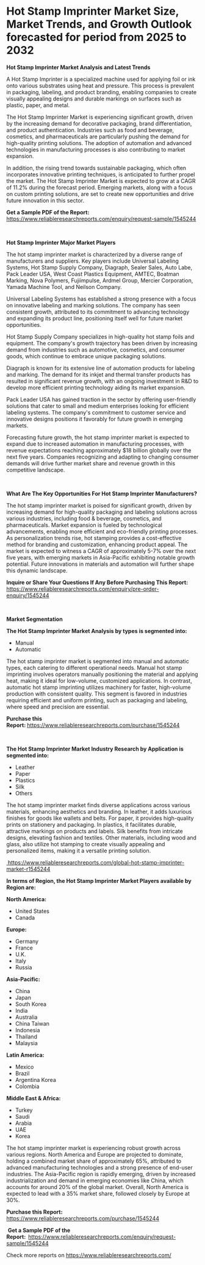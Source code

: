 <p><h1>Hot Stamp Imprinter Market Size, Market Trends, and Growth Outlook forecasted for period from 2025 to 2032</h1></p><p><strong>Hot Stamp Imprinter Market Analysis and Latest Trends</strong></p>
<p><p>A Hot Stamp Imprinter is a specialized machine used for applying foil or ink onto various substrates using heat and pressure. This process is prevalent in packaging, labeling, and product branding, enabling companies to create visually appealing designs and durable markings on surfaces such as plastic, paper, and metal.</p><p>The Hot Stamp Imprinter Market is experiencing significant growth, driven by the increasing demand for decorative packaging, brand differentiation, and product authentication. Industries such as food and beverage, cosmetics, and pharmaceuticals are particularly pushing the demand for high-quality printing solutions. The adoption of automation and advanced technologies in manufacturing processes is also contributing to market expansion.</p><p>In addition, the rising trend towards sustainable packaging, which often incorporates innovative printing techniques, is anticipated to further propel the market. The Hot Stamp Imprinter Market is expected to grow at a CAGR of 11.2% during the forecast period. Emerging markets, along with a focus on custom printing solutions, are set to create new opportunities and drive future innovation in this sector.</p></p>
<p><strong>Get a Sample PDF of the Report:&nbsp;</strong> <a href="https://www.reliableresearchreports.com/enquiry/request-sample/1545244?utm_campaign=2104&utm_medium=2&utm_source=Github&utm_content=ia&utm_term=17022025&utm_id=hot-stamp-imprinter">https://www.reliableresearchreports.com/enquiry/request-sample/1545244</a></p>
<p>&nbsp;</p>
<p><strong>Hot Stamp Imprinter Major Market Players</strong></p>
<p><p>The hot stamp imprinter market is characterized by a diverse range of manufacturers and suppliers. Key players include Universal Labeling Systems, Hot Stamp Supply Company, Diagraph, Sealer Sales, Auto Labe, Pack Leader USA, West Coast Plastics Equipment, AMTEC, Boatman Marking, Nova Polymers, Fujiimpulse, Ardmel Group, Mercier Corporation, Yamada Machine Tool, and Neilson Company. </p><p>Universal Labeling Systems has established a strong presence with a focus on innovative labeling and marking solutions. The company has seen consistent growth, attributed to its commitment to advancing technology and expanding its product line, positioning itself well for future market opportunities. </p><p>Hot Stamp Supply Company specializes in high-quality hot stamp foils and equipment. The company's growth trajectory has been driven by increasing demand from industries such as automotive, cosmetics, and consumer goods, which continue to embrace unique packaging solutions.</p><p>Diagraph is known for its extensive line of automation products for labeling and marking. The demand for its inkjet and thermal transfer products has resulted in significant revenue growth, with an ongoing investment in R&D to develop more efficient printing technology aiding its market expansion.</p><p>Pack Leader USA has gained traction in the sector by offering user-friendly solutions that cater to small and medium enterprises looking for efficient labeling systems. The company's commitment to customer service and innovative designs positions it favorably for future growth in emerging markets.</p><p>Forecasting future growth, the hot stamp imprinter market is expected to expand due to increased automation in manufacturing processes, with revenue expectations reaching approximately $18 billion globally over the next five years. Companies recognizing and adapting to changing consumer demands will drive further market share and revenue growth in this competitive landscape.</p></p>
<p>&nbsp;</p>
<p><strong>What Are The Key Opportunities For Hot Stamp Imprinter Manufacturers?</strong></p>
<p><p>The hot stamp imprinter market is poised for significant growth, driven by increasing demand for high-quality packaging and labeling solutions across various industries, including food & beverage, cosmetics, and pharmaceuticals. Market expansion is fueled by technological advancements, enabling more efficient and eco-friendly printing processes. As personalization trends rise, hot stamping provides a cost-effective method for branding and customization, enhancing product appeal. The market is expected to witness a CAGR of approximately 5-7% over the next five years, with emerging markets in Asia-Pacific exhibiting notable growth potential. Future innovations in materials and automation will further shape this dynamic landscape.</p></p>
<p><strong>Inquire or Share Your Questions If Any Before Purchasing This Report:</strong> <a href="https://www.reliableresearchreports.com/enquiry/pre-order-enquiry/1545244?utm_campaign=2104&utm_medium=2&utm_source=Github&utm_content=ia&utm_term=17022025&utm_id=hot-stamp-imprinter">https://www.reliableresearchreports.com/enquiry/pre-order-enquiry/1545244</a></p>
<p>&nbsp;</p>
<p><strong>Market Segmentation</strong></p>
<p><strong>The Hot Stamp Imprinter Market Analysis by types is segmented into:</strong></p>
<p><ul><li>Manual</li><li>Automatic</li></ul></p>
<p><p>The hot stamp imprinter market is segmented into manual and automatic types, each catering to different operational needs. Manual hot stamp imprinting involves operators manually positioning the material and applying heat, making it ideal for low-volume, customized applications. In contrast, automatic hot stamp imprinting utilizes machinery for faster, high-volume production with consistent quality. This segment is favored in industries requiring efficient and uniform printing, such as packaging and labeling, where speed and precision are essential.</p></p>
<p><strong>Purchase this Report:&nbsp;</strong><a href="https://www.reliableresearchreports.com/purchase/1545244?utm_campaign=2104&utm_medium=2&utm_source=Github&utm_content=ia&utm_term=17022025&utm_id=hot-stamp-imprinter">https://www.reliableresearchreports.com/purchase/1545244</a></p>
<p>&nbsp;</p>
<p><strong>The Hot Stamp Imprinter Market Industry Research by Application is segmented into:</strong></p>
<p><ul><li>Leather</li><li>Paper</li><li>Plastics</li><li>Silk</li><li>Others</li></ul></p>
<p><p>The hot stamp imprinter market finds diverse applications across various materials, enhancing aesthetics and branding. In leather, it adds luxurious finishes for goods like wallets and belts. For paper, it provides high-quality prints on stationery and packaging. In plastics, it facilitates durable, attractive markings on products and labels. Silk benefits from intricate designs, elevating fashion and textiles. Other materials, including wood and glass, also utilize hot stamping to create visually appealing and personalized items, making it a versatile printing solution.</p></p>
<p><a href="https://www.reliableresearchreports.com/global-hot-stamp-imprinter-market-r1545244?utm_campaign=2104&utm_medium=2&utm_source=Github&utm_content=ia&utm_term=17022025&utm_id=hot-stamp-imprinter">&nbsp;https://www.reliableresearchreports.com/global-hot-stamp-imprinter-market-r1545244</a></p>
<p><strong>In terms of Region, the Hot Stamp Imprinter Market Players available by Region are:</strong></p>
<p>
    <p> <strong> North America: </strong>
        <ul>
            <li>United States</li>
            <li>Canada</li>
        </ul>
        </p> 
    <p> <strong> Europe: </strong>
        <ul>
            <li>Germany</li>
            <li>France</li>
            <li>U.K.</li>
            <li>Italy</li>
            <li>Russia</li>
        </ul>
        </p> 
    <p> <strong> Asia-Pacific: </strong>
        <ul>
            <li>China</li>
            <li>Japan</li>
            <li>South Korea</li>
            <li>India</li>
            <li>Australia</li>
            <li>China Taiwan</li>
            <li>Indonesia</li>
            <li>Thailand</li>
            <li>Malaysia</li>
        </ul>
        </p> 
    <p> <strong> Latin America: </strong>
        <ul>
            <li>Mexico</li>
            <li>Brazil</li>
            <li>Argentina Korea</li>
            <li>Colombia</li>
        </ul>
        </p> 
    <p> <strong> Middle East & Africa: </strong>
        <ul>
            <li>Turkey</li>
            <li>Saudi</li>
            <li>Arabia</li>
            <li>UAE</li>
            <li>Korea</li>
        </ul>
    </p>
    </p>
<p><p>The hot stamp imprinter market is experiencing robust growth across various regions. North America and Europe are projected to dominate, holding a combined market share of approximately 65%, attributed to advanced manufacturing technologies and a strong presence of end-user industries. The Asia-Pacific region is rapidly emerging, driven by increased industrialization and demand in emerging economies like China, which accounts for around 20% of the global market. Overall, North America is expected to lead with a 35% market share, followed closely by Europe at 30%.</p></p>
<p><strong>Purchase this Report: </strong><a href="https://www.reliableresearchreports.com/purchase/1545244?utm_campaign=2104&utm_medium=2&utm_source=Github&utm_content=ia&utm_term=17022025&utm_id=hot-stamp-imprinter">https://www.reliableresearchreports.com/purchase/1545244</a></p>
<p>&nbsp;<strong>Get a Sample PDF of the Report:&nbsp;&nbsp;</strong><a href="https://www.reliableresearchreports.com/enquiry/request-sample/1545244?utm_campaign=2104&utm_medium=2&utm_source=Github&utm_content=ia&utm_term=17022025&utm_id=hot-stamp-imprinter">https://www.reliableresearchreports.com/enquiry/request-sample/1545244</a></p>
<p><strong></strong></p>
<p>Check more reports on <a href="https://www.reliableresearchreports.com/?utm_campaign=2104&utm_medium=2&utm_source=Github&utm_content=ia&utm_term=17022025&utm_id=hot-stamp-imprinter">https://www.reliableresearchreports.com/</a></p>